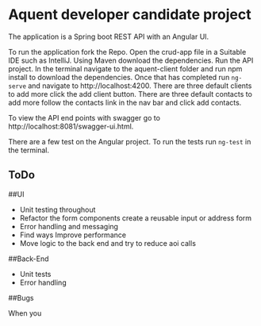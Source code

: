 # Aquent developer candidate project

The application is a Spring boot REST API with an Angular UI. 

To run the application fork the Repo. Open the crud-app file in a Suitable IDE such as IntelliJ. 
Using Maven download the dependencies. Run the API project. In the terminal navigate to the aquent-client folder and 
run npm install to download the dependencies. Once that has completed run `ng-serve` and navigate to
http://localhost:4200. There are three default clients to add more click the add client button. There are three default
contacts to add more follow the contacts link in the nav bar and click add contacts.

To view the API end points with swagger go to http://localhost:8081/swagger-ui.html.

There are a few test on the Angular project. To run the tests run `ng-test` in the terminal.


## ToDo 

##UI
- Unit testing throughout
- Refactor the form components create a reusable input or address form
- Error handling and messaging
- Find ways Improve performance
- Move logic to the back end and try to reduce aoi calls

##Back-End

- Unit tests
- Error handling

##Bugs

When you